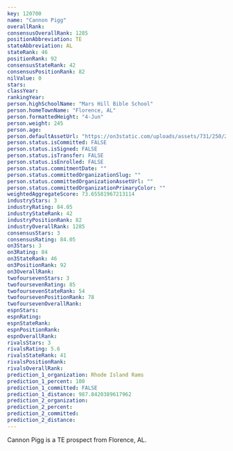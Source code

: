```yaml
---
key: 120700
name: "Cannon Pigg"
overallRank: 
consensusOverallRank: 1285
positionAbbreviation: TE
stateAbbreviation: AL
stateRank: 46
positionRank: 92
consensusStateRank: 42
consensusPositionRank: 82
nilValue: 0
stars: 
classYear: 
rankingYear: 
person.highSchoolName: "Mars Hill Bible School"
person.homeTownName: "Florence, AL"
person.formattedHeight: "4-Jun"
person.weight: 245
person.age: 
person.defaultAssetUrl: "https://on3static.com/uploads/assets/731/250/250731.png"
person.status.isCommitted: FALSE
person.status.isSigned: FALSE
person.status.isTransfer: FALSE
person.status.isEnrolled: FALSE
person.status.commitmentDate: ""
person.status.committedOrganizationSlug: ""
person.status.committedOrganizationAssetUrl: ""
person.status.committedOrganizationPrimaryColor: ""
weightedAggregateScore: 73.65581967213114
industryStars: 3
industryRating: 84.05
industryStateRank: 42
industryPositionRank: 82
industryOverallRank: 1285
consensusStars: 3
consensusRating: 84.05
on3Stars: 3
on3Rating: 84
on3StateRank: 46
on3PositionRank: 92
on3OverallRank: 
twofoursevenStars: 3
twofoursevenRating: 85
twofoursevenStateRank: 54
twofoursevenPositionRank: 78
twofoursevenOverallRank: 
espnStars: 
espnRating: 
espnStateRank: 
espnPositionRank: 
espnOverallRank: 
rivalsStars: 3
rivalsRating: 5.6
rivalsStateRank: 41
rivalsPositionRank: 
rivalsOverallRank: 
prediction_1_organization: Rhode Island Rams
prediction_1_percent: 100
prediction_1_committed: FALSE
prediction_1_distance: 987.8420389617962
prediction_2_organization: 
prediction_2_percent: 
prediction_2_committed: 
prediction_2_distance: 
---
```

Cannon Pigg is a TE prospect from Florence, AL.